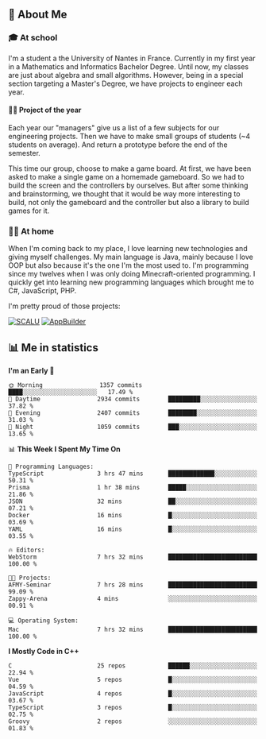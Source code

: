 ## 👀 About Me

### 🎓 At school

I'm a student a the University of Nantes in France. Currently in my first year in a Mathematics and Informatics Bachelor Degree. Until now, my classes are just about algebra and small algorithms. However, being in a special section targeting a Master's Degree, we have projects to engineer each year. 

#### 🔧🔬 Project of the year

Each year our "managers" give us a list of a few subjects for our engineering projects. Then we have to make small groups of students (~4 students on average). And return a prototype before the end of the semester.

This time our group, choose to make a game board. At first, we have been asked to make a single game on a homemade gameboard. So we had to build the screen and the controllers by ourselves. 
But after some thinking and brainstorming, we thought that it would be way more interesting to build, not only the gameboard and the controller but also a library to build games for it.

### 👨‍💻 At home

When I'm coming back to my place, I love learning new technologies and giving myself challenges. My main language is Java, mainly because I love OOP but also because it's the one I'm the most used to. I'm programming since my twelves when I was only doing Minecraft-oriented programming.  I quickly get into learning new programming languages which brought me to C#, JavaScript, PHP. 

I'm pretty proud of those projects:

[![SCALU](https://github-readme-stats.vercel.app/api/pin?username=renardfute&repo=SCALU)](https://github.com/renardfute/scalu)
[![AppBuilder](https://github-readme-stats.vercel.app/api/pin?username=pulsedev2&repo=AppBuilder)](https://github.com/pulsedev2/AppBuilder)

## 📊 Me in statistics
<!--START_SECTION:waka-->
**I'm an Early 🐤** 

```text
🌞 Morning                1357 commits        ████░░░░░░░░░░░░░░░░░░░░░   17.49 % 
🌆 Daytime                2934 commits        █████████░░░░░░░░░░░░░░░░   37.82 % 
🌃 Evening                2407 commits        ████████░░░░░░░░░░░░░░░░░   31.03 % 
🌙 Night                  1059 commits        ███░░░░░░░░░░░░░░░░░░░░░░   13.65 % 
```


📊 **This Week I Spent My Time On** 

```text
💬 Programming Languages: 
TypeScript               3 hrs 47 mins       █████████████░░░░░░░░░░░░   50.31 % 
Prisma                   1 hr 38 mins        █████░░░░░░░░░░░░░░░░░░░░   21.86 % 
JSON                     32 mins             ██░░░░░░░░░░░░░░░░░░░░░░░   07.21 % 
Docker                   16 mins             █░░░░░░░░░░░░░░░░░░░░░░░░   03.69 % 
YAML                     16 mins             █░░░░░░░░░░░░░░░░░░░░░░░░   03.55 % 

🔥 Editors: 
WebStorm                 7 hrs 32 mins       █████████████████████████   100.00 % 

🐱‍💻 Projects: 
AFMY-Seminar             7 hrs 28 mins       █████████████████████████   99.09 % 
Zappy-Arena              4 mins              ░░░░░░░░░░░░░░░░░░░░░░░░░   00.91 % 

💻 Operating System: 
Mac                      7 hrs 32 mins       █████████████████████████   100.00 % 
```

**I Mostly Code in C++** 

```text
C                        25 repos            ██████░░░░░░░░░░░░░░░░░░░   22.94 % 
Vue                      5 repos             █░░░░░░░░░░░░░░░░░░░░░░░░   04.59 % 
JavaScript               4 repos             █░░░░░░░░░░░░░░░░░░░░░░░░   03.67 % 
TypeScript               3 repos             █░░░░░░░░░░░░░░░░░░░░░░░░   02.75 % 
Groovy                   2 repos             ░░░░░░░░░░░░░░░░░░░░░░░░░   01.83 % 
```




<!--END_SECTION:waka-->
